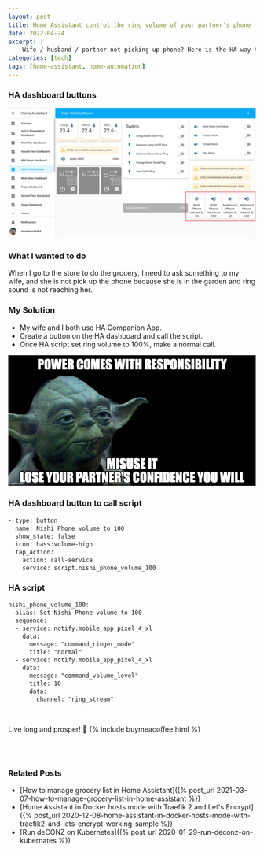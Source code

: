 ```yaml
---
layout: post
title: Home Assistant control the ring volume of your partner's phone
date: 2022-04-24
excerpt: |
    Wife / husband / partner not picking up phone? Here is the HA way to control ring volume.
categories: [tech]
tags: [home-assistant, home-automation]
---
```


### HA dashboard buttons
![image](/assets/images/2022-04/HA-ring-volume-control-24042022.png)


### What I wanted to do
When I go to the store to do the grocery, I need to ask something to my wife, and she is not pick up the 
phone because she is in the garden and ring sound is not reaching her.


### My Solution
- My wife and I both use HA Companion App.
- Create a button on the HA dashboard and call the script.
- Once HA script set ring volume to 100%, make a normal call.

![image](/assets/images/2022-04/Yoda-says-Power-comes-with-responsibility.jpeg)


### HA dashboard button to call script
```
- type: button
  name: Nishi Phone volume to 100
  show_state: false
  icon: hass:volume-high
  tap_action:
    action: call-service
    service: script.nishi_phone_volume_100
```

### HA script
```
nishi_phone_volume_100:
  alias: Set Nishi Phone volume to 100
  sequence:
  - service: notify.mobile_app_pixel_4_xl
    data:
      message: "command_ringer_mode"
      title: "normal"
  - service: notify.mobile_app_pixel_4_xl
    data:
      message: "command_volume_level"
      title: 10
      data:
        channel: "ring_stream"
```

<br/>

Live long and prosper! :vulcan_salute:
{% include buymeacoffee.html %}

<br/>
<br/>

### Related Posts
- [How to manage grocery list in Home Assistant]({% post_url 2021-03-07-how-to-manage-grocery-list-in-home-assistant %})
- [Home Assistant in Docker hosts mode with Traefik 2 and Let's Encrypt]({% post_url 2020-12-08-home-assistant-in-docker-hosts-mode-with-traefik2-and-lets-encrypt-working-sample %})
- [Run deCONZ on Kubernetes]({% post_url 2020-01-29-run-deconz-on-kubernates %})
